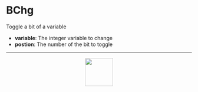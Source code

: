 # BChg
Toggle a bit of a variable
- **variable**: The integer variable to change
- **postion**: The number of the bit to toggle
---
<p align="center"><img valign="middle" width="76px" src="https://drive.google.com/uc?export=view&id=1c2KO0LJpvMS9X9CAGV6dOfciR7OWhdKA" /></p>